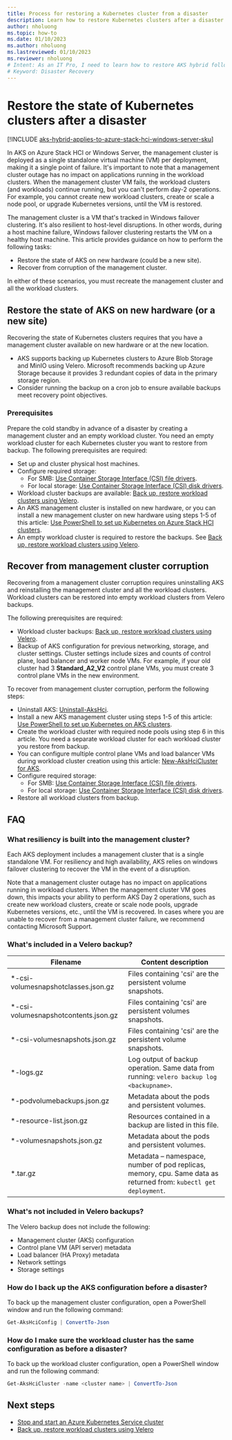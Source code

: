 ```yaml
---
title: Process for restoring a Kubernetes cluster from a disaster
description: Learn how to restore Kubernetes clusters after a disaster.
author: nholuong
ms.topic: how-to
ms.date: 01/10/2023
ms.author: nholuong 
ms.lastreviewed: 01/10/2023
ms.reviewer: nholuong
# Intent: As an IT Pro, I need to learn how to restore AKS hybrid following a disaster.
# Keyword: Disaster Recovery
---
```


# Restore the state of Kubernetes clusters after a disaster

[!INCLUDE [aks-hybrid-applies-to-azure-stack-hci-windows-server-sku](includes/aks-hci-applies-to-skus/aks-hybrid-applies-to-azure-stack-hci-windows-server-sku.md)]

In AKS on Azure Stack HCI or Windows Server, the management cluster is deployed as a single standalone virtual machine (VM) per deployment, making it a single point of failure. It's important to note that a management cluster outage has no impact on applications running in the workload clusters. When the management cluster VM fails, the workload clusters (and workloads) continue running, but you can't perform day-2 operations. For example, you cannot create new workload clusters, create or scale a node pool, or upgrade Kubernetes versions, until the VM is restored.

The management cluster is a VM that's tracked in Windows failover clustering. It's also resilient to host-level disruptions. In other words, during a host machine failure, Windows failover clustering restarts the VM on a healthy host machine. This article provides guidance on how to perform the following tasks:

- Restore the state of AKS on new hardware (could be a new site).  
- Recover from corruption of the management cluster.

In either of these scenarios, you must recreate the management cluster and all the workload clusters.  

## Restore the state of AKS on new hardware (or a new site)  

Recovering the state of Kubernetes clusters requires that you have a management cluster available on new hardware or at the new location.

- AKS supports backing up Kubernetes clusters to Azure Blob Storage and MinIO using Velero. Microsoft recommends backing up Azure Storage because it provides 3 redundant copies of data in the primary storage region.
- Consider running the backup on a cron job to ensure available backups meet recovery point objectives.  

### Prerequisites

Prepare the cold standby in advance of a disaster by creating a management cluster and an empty workload cluster. You need an empty workload cluster for each Kubernetes cluster you want to restore from backup. The following prerequisites are required:

- Set up and cluster physical host machines.
- Configure required storage:
  - For SMB: [Use Container Storage Interface (CSI) file drivers](/azure/aks/hybrid/container-storage-interface-files).
  - For local storage: [Use Container Storage Interface (CSI) disk drivers](/azure/aks/hybrid/container-storage-interface-disks#create-a-custom-storage-class-for-an-aks-on-azure-stack-hci-and-windows-server-disk).
- Workload cluster backups are available: [Back up, restore workload clusters using Velero](/azure/aks/hybrid/backup-workload-cluster#use-velero-to-create-a-workload-cluster-backup).
- An AKS management cluster is installed on new hardware, or you can install a new management cluster on new hardware using steps 1-5 of this article: [Use PowerShell to set up Kubernetes on Azure Stack HCI clusters](/azure/aks/hybrid/kubernetes-walkthrough-powershell).
- An empty workload cluster is required to restore the backups. See [Back up, restore workload clusters using Velero](/azure/aks/hybrid/backup-workload-cluster#use-velero-to-restore-a-workload-cluster).

## Recover from management cluster corruption

Recovering from a management cluster corruption requires uninstalling AKS and reinstalling the management cluster and all the workload clusters. Workload clusters can be restored into empty workload clusters from Velero backups.  

The following prerequisites are required:

- Workload cluster backups: [Back up, restore workload clusters using Velero](/azure/aks/hybrid/backup-workload-cluster#use-velero-to-create-a-workload-cluster-backup).
- Backup of AKS configuration for previous networking, storage, and cluster settings. Cluster settings include sizes and counts of control plane, load balancer and worker node VMs. For example, if your old cluster had 3 **Standard_A2_V2** control plane VMs, you must create 3 control plane VMs in the new environment.

To recover from management cluster corruption, perform the following steps:

- Uninstall AKS: [Uninstall-AksHci](/azure/aks/hybrid/reference/ps/uninstall-akshci).
- Install a new AKS management cluster using steps 1-5 of this article: [Use PowerShell to set up Kubernetes on AKS clusters](/azure/aks/hybrid/kubernetes-walkthrough-powershell).
- Create the workload cluster with required node pools using step 6 in this article. You need a separate workload cluster for each workload cluster you restore from backup.
- You can configure multiple control plane VMs and load balancer VMs during workload cluster creation using this article: [New-AksHciCluster for AKS](/azure/aks/hybrid/reference/ps/new-akshcicluster).
- Configure required storage:
  - For SMB: [Use Container Storage Interface (CSI) file drivers](/azure/aks/hybrid/container-storage-interface-files).
  - For local storage: [Use Container Storage Interface (CSI) disk drivers](/azure/aks/hybrid/container-storage-interface-disks#create-a-custom-storage-class-for-an-aks-on-azure-stack-hci-and-windows-server-disk).
- Restore all workload clusters from backup.

## FAQ

### What resiliency is built into the management cluster?

Each AKS deployment includes a management cluster that is a single standalone VM. For resiliency and high availability, AKS relies on windows failover clustering to recover the VM in the event of a disruption.

Note that a management cluster outage has no impact on applications running in workload clusters. When the management cluster VM goes down, this impacts your ability to perform AKS Day 2 operations, such as create new workload clusters, create or scale node pools, upgrade Kubernetes versions, etc., until the VM is recovered. In cases where you are unable to recover from a management cluster failure, we recommend contacting Microsoft Support.

### What's included in a Velero backup?  

| Filename                       | Content description                                     |
| ------------------------------------ | ------------------------------------------------------------ |
| *-csi-volumesnapshotclasses.json.gz  | Files containing 'csi' are the persistent volume snapshots.  |
| *-csi-volumesnapshotcontents.json.gz | Files containing 'csi' are persistent volumes snapshots.     |
| *-csi-volumesnapshots.json.gz        | Files containing 'csi' are the persistent volume snapshots.  |
| *-logs.gz                            | Log output of backup operation. Same data from running: `velero backup log <backupname>`. |
| *-podvolumebackups.json.gz           | Metadata about the pods and persistent volumes.              |
| *-resource-list.json.gz              | Resources contained in a backup are listed in this file.     |
| *-volumesnapshots.json.gz            | Metadata about the pods and persistent volumes.              |
| *.tar.gz                             | Metadata – namespace, number of pod replicas, memory, cpu. Same data as returned from: `kubectl get deployment`. |

### What's not included in Velero backups?

The Velero backup does not include the following:

- Management cluster (AKS) configuration
- Control plane VM (API server) metadata  
- Load balancer (HA Proxy) metadata  
- Network settings  
- Storage settings

### How do I back up the AKS configuration before a disaster?

To back up the management cluster configuration, open a PowerShell window and run the following command:

```powershell
Get-AksHciConfig | ConvertTo-Json 
```

### How do I make sure the workload cluster has the same configuration as before a disaster?

To back up the workload cluster configuration, open a PowerShell window and run the following command:

``` powershell
Get-AksHciCluster -name <cluster name> | ConvertTo-Json 
```

## Next steps

- [Stop and start an Azure Kubernetes Service cluster](stop-start-cluster.md)
- [Back up, restore workload clusters using Velero](backup-workload-cluster.md)
